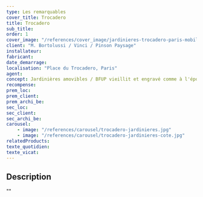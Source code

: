 ```yaml
---
type: Les remarquables
cover_title: Trocadero
title: Trocadero
sub_title:
order: 1
cover_image: "/references/cover_image/jardinieres-trocadero-paris-mobilum.jpg"
client: "M. Bortolussi / Vinci / Pinson Paysage"
installateur:
fabricant:
date_demarrage:
localisation: "Place du Trocadero, Paris"
agent:
concept: Jardinières amovibles / BFUP vieillit et engravé comme à l'époque.
recompense:
prem_loc:
prem_client:
prem_archi_be:
sec_loc:
sec_client:
sec_archi_be:
carousel:
    - image: "/references/carousel/trocadero-jardinieres.jpg"
    - image: "/references/carousel/trocadero-jardinieres-cote.jpg"
relatedProducts:
texte_quotidien:
texte_vicat:
---
```


## Description

""
